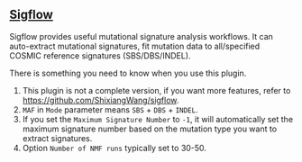 ## [Sigflow](/advance/sigflow)

Sigflow provides useful mutational signature analysis workflows. It can auto-extract mutational signatures, fit mutation data to all/specified COSMIC reference signatures (SBS/DBS/INDEL).

There is something you need to know when you use this plugin.

1. This plugin is not a complete version, if you want more features, refer to <https://github.com/ShixiangWang/sigflow>.
2. `MAF` in `Mode` parameter means `SBS` + `DBS` + `INDEL`.
3. If you set the `Maximum Signature Number` to `-1`, it will automatically set the maximum signature number based on the mutation type you want to extract signatures.
4. Option `Number of NMF runs` typically set to 30-50.